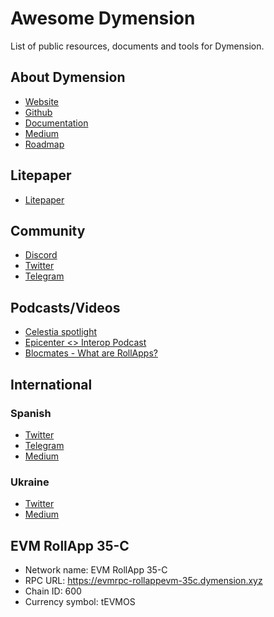 # Awesome Dymension

List of public resources, documents and tools for Dymension.

## About Dymension

-   [Website](https://www.dymension.xyz/)
-   [Github](https://github.com/dymensionxyz)
-   [Documentation](https://docs.dymension.xyz/)
-   [Medium](https://medium.com/@dYmension)
-   [Roadmap](https://medium.com/@dymensionXYZ/the-path-forward-revisited-and-updated-1c30b50b1f62)

## Litepaper

-   [Litepaper](https://litepaper.dymension.xyz/)

## Community

-   [Discord](https://discord.gg/dymension)
-   [Twitter](https://twitter.com/dymension)
-   [Telegram](https://t.me/dymensionXYZ)

## Podcasts/Videos

-   [Celestia spotlight](https://www.youtube.com/watch?v=HsLMDRFMsWY&ab_channel=Celestia)
-   [Epicenter <> Interop Podcast](https://www.youtube.com/watch?v=O7j-MGbe4-8&ab_channel=EpicenterPodcast)
-   [Blocmates - What are RollApps?](https://www.youtube.com/watch?v=tNtksk1iMYE&t=19s)

## International

### Spanish

-   [Twitter](https://twitter.com/dymension_Esp)
-   [Telegram](https://t.me/dYmensionXYZ_ES)
-   [Medium](https://medium.com/dymension-espa%C3%B1ol)

### Ukraine

-   [Twitter](https://twitter.com/dymensionUA)
-   [Medium](https://medium.com/@dymensionUA)

## EVM RollApp 35-C

-   Network name: EVM RollApp 35-C
-   RPC URL: https://evmrpc-rollappevm-35c.dymension.xyz
-   Chain ID: 600
-   Currency symbol: tEVMOS

